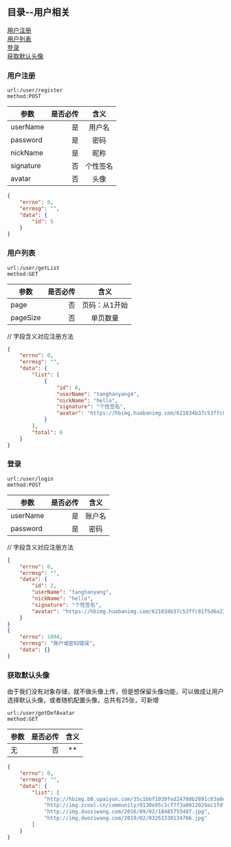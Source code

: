 ## 目录--用户相关
<a href="#1">用户注册</a><br/>
<a href="#2">用户列表</a><br/>
<a href="#3">登录</a><br/>
<a href="#4">获取默认头像</a><br/>

### <a name="1">用户注册</a>
```
url:/user/register
method:POST
```
| 参数        | 是否必传  |  含义  |
| --------   | -----:  | :----:  |
| userName     | 是 |   用户名    |
| password       |   是   |   密码   |
| nickName       |   是   |   昵称   |
| signature       |   否   |   个性签名   |
| avatar       |   否   |   头像   |
```json
{
    "errno": 0,
    "errmsg": "",
    "data": {
        "id": 5
    }
}
```
### <a name="2">用户列表</a>
```
url:/user/getList
method:GET
```
| 参数        | 是否必传  |  含义  |
| --------   | -----:  | :----:  |
| page     | 否 |   页码：从1开始     |
| pageSize       |   否   |   单页数量   |
// 字段含义对应注册方法
```json
{
    "errno": 0,
    "errmsg": "",
    "data": {
        "list": [
            {
                "id": 6,
                "userName": "tanghanyang4",
                "nickName": "hello",
                "signature": "个性签名",
                "avatar": "https://hbimg.huabanimg.com/621034b37c53ffc81f5d6a23ae1226d5c67e2b9628267-BYuZLo_fw658"
            }
        ],
        "total": 6
    }
}
```
### <a name="3">登录</a>
```
url:/user/login
method:POST
```
| 参数        | 是否必传  |  含义  |
| --------   | -----:  | :----:  |
| userName     | 是 |   账户名     |
| password       |   是   |   密码   |
// 字段含义对应注册方法
```json
{
    "errno": 0,
    "errmsg": "",
    "data": {
        "id": 2,
        "userName": "tanghanyang",
        "nickName": "hello",
        "signature": "个性签名",
        "avatar": "https://hbimg.huabanimg.com/621034b37c53ffc81f5d6a23ae1226d5c67e2b9628267-BYuZLo_fw658"
    }
}
{
    "errno": 1004,
    "errmsg": "账户或密码错误",
    "data": {}
}
```
### <a name="4">获取默认头像</a>

由于我们没有对象存储，就不做头像上传，但是想保留头像功能，可以做成让用户选择默认头像，或者随机配置头像，总共有25张，可新增
```
url:/user/getDefAvatar
method:GET
```
| 参数        | 是否必传  |  含义  |
| --------   | -----:  | :----:  |
| 无     | 否 |   **     |
```json
{
    "errno": 0,
    "errmsg": "",
    "data": {
        "list": [
            "http://hbimg.b0.upaiyun.com/35c1bbf1039fed2470db2891c03a0ccae2ae23ee1d44-pHn81e_fw658",
            "http://img.zcool.cn/community/0130e95c1cf7f3a8012029ac1fdfee.jpg@1280w_1l_2o_100sh.jpg",
            "http://img.duoziwang.com/2016/09/02/18485755487.jpg",
            "http://img.duoziwang.com/2019/02/03261330134766.jpg"
        ]
    }
}
```